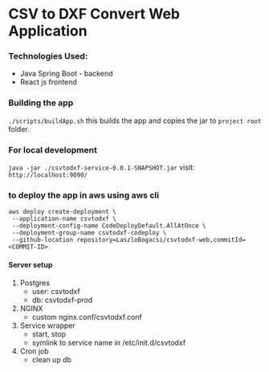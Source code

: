 # CSV to DXF Convert Web Application

### Technologies Used:
- Java Spring Boot - backend
- React js frontend

### Building the app

`./scripts/buildApp.sh` this builds the app and copies the jar to `project root` folder.

### For local development  
`java -jar ./csvtodxf-service-0.0.1-SNAPSHOT.jar` 
visit: `http://localhost:9090/`

### to deploy the app in aws using aws cli

```
aws deploy create-deployment \
 --application-name csvtodxf \
 --deployment-config-name CodeDeployDefault.AllAtOnce \
 --deployment-group-name csvtodxf-codeploy \
 --github-location repository=LaszloBogacsi/csvtodxf-web,commitId=<COMMIT-ID>
 ```
 
 
 #### Server setup
 1. Postgres
    - user: csvtodxf
    - db: csvtodxf-prod
 2. NGINX
    - custom nginx.conf/csvtodxf.conf
 3. Service wrapper
    - start, stop
    - symlink to service name in /etc/init.d/csvtodxf
 4. Cron job
    - clean up db